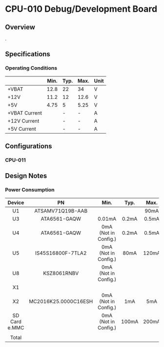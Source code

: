 # CPU-010 Debug/Development Board

## Overview
.

## Specifications
### Operating Conditions
|               | Min. | Typ. | Max. | Unit |
| ------------- | ---- | ---- | ---- | ---- |
| +VBAT         | 12.8 | 22   | 34   | V    |
| +12V          | 11.2 | 12   | 12.6 | V    |
| +5V           | 4.75 | 5    | 5.25 | V    |
| +VBAT Current |      | - | - | A    |
| +12V Current  |      | - | -   | A    |
| +5V Current   |      | - | -  | A    |


## Configurations
### CPU-011

## Design Notes
### Power Consumption

|      Device       |          PN          |         Min.         | Typ.  | Max.  |
| :---------------: | :------------------: | :------------------: | :---: | :---: |
|        U1         |   ATSAMV71Q19B-AAB   |                      |       | 90mA  |
|        U3         |     ATA6561-GAQW     |        0.01mA        | 0.2mA | 0.5mA |
|        U4         |     ATA6561-GAQW     | 0mA (Not in Config.) | 0.2mA | 0.5mA |
|        U5         |  IS45S16800F-7TLA2   | 0mA (Not in Config.) | 80mA  | 120mA |
|        U8         |     KSZ8061RNBV      | 0mA (Not in Config.) |       |       |
|        X1         |                      |                      |       |       |
|        X2         | MC2016K25.0000C16ESH | 0mA (Not in Config.) |  1mA  |  5mA  |
| SD Card<br/>e.MMC |                      | 0mA (Not in Config.) | 100mA | 200mA |
|                   |                      |                      |       |       |
|       Total       |                      |                      |       |       |


